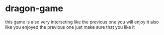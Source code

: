# dragon-game
this game is also very interseting like the previous one you will enjoy it also like you enjoyed the previous one just make sure that you like it
